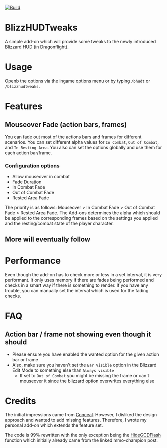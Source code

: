 [![Build](https://github.com/PhenomDevel/BlizzHUDTweaks/actions/workflows/build.yml/badge.svg)](https://github.com/PhenomDevel/BlizzHUDTweaks/actions/workflows/build.yml)

# BlizzHUDTweaks
A simple add-on which will provide some tweaks to the newly introduced Blizzard HUD (in Dragonflight).

# Usage
Openb the options via the ingame options menu or by typing `/bhudt` or `/blizzhudtweaks`.

# Features
## Mouseover Fade (action bars, frames)
You can fade out most of the actions bars and frames for different scenarios. You can set different alpha values for `In Combat`, `Out of Combat`, and `In Resting Area`. You also can set the options globally and use them for each action bar/frame.

### Configuration options
- Allow mouseover in combat
- Fade Duration
- In Combat Fade
- Out of Combat Fade
- Rested Area Fade

The priority is as follows:
Mouseover > In Combat Fade > Out of Combat Fade > Rested Area Fade.
The Add-ons determines the alpha which should be applied to the corresponding frames based on the settings you applied and the resting/combat state of the player character.

## More will eventually follow

# Performance
Even though the add-on has to check more or less in a set interval, it is very performant. It only uses memory if there are fades being performed and checks in a smart way if there is something to render. If you have any trouble, you can manually set the interval which is used for the fading checks.

# FAQ
## Action bar / frame not showing even though it should
- Please ensure you have enabled the wanted option for the given action bar or frame
- Also, make sure you haven't set the `Bar Visible` option in the Blizzard Edit Mode to something else than `Always visible`
  - If set to `Out of Combat` you might be missing the frame or can't mouseover it since the blizzard option overwrites everything else

# Credits
The initial impressions came from [Conceal](https://www.curseforge.com/wow/addons/conceal). However, I disliked the design approach and wanted to add missing features. Therefore, I wrote my personal add-on which extends the feature set.

The code is 99% rewritten with the only exception being the [HideGCDFlash](https://www.mmo-champion.com/threads/2414999-How-do-I-disable-the-GCD-flash-on-my-bars) function which initially already came from the linked mmo-champion post.